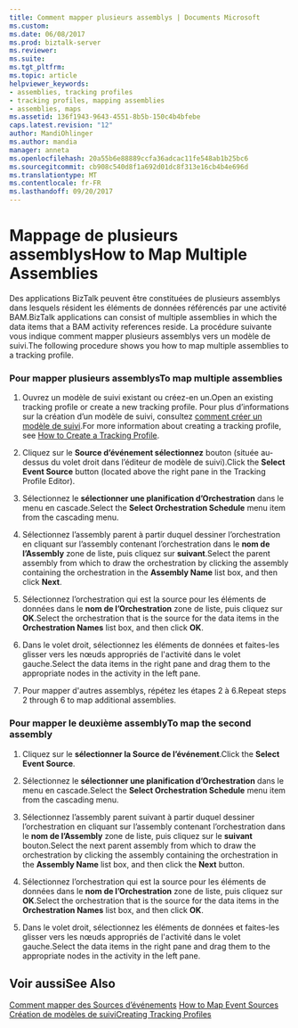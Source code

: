 ```yaml
---
title: Comment mapper plusieurs assemblys | Documents Microsoft
ms.custom: 
ms.date: 06/08/2017
ms.prod: biztalk-server
ms.reviewer: 
ms.suite: 
ms.tgt_pltfrm: 
ms.topic: article
helpviewer_keywords:
- assemblies, tracking profiles
- tracking profiles, mapping assemblies
- assemblies, maps
ms.assetid: 136f1943-9643-4551-8b5b-150c4b4bfebe
caps.latest.revision: "12"
author: MandiOhlinger
ms.author: mandia
manager: anneta
ms.openlocfilehash: 20a55b6e88889ccfa36adcac11fe548ab1b25bc6
ms.sourcegitcommit: cb908c540d8f1a692d01dc8f313e16cb4b4e696d
ms.translationtype: MT
ms.contentlocale: fr-FR
ms.lasthandoff: 09/20/2017
---
```

# <a name="how-to-map-multiple-assemblies"></a><span data-ttu-id="80d89-102">Mappage de plusieurs assemblys</span><span class="sxs-lookup"><span data-stu-id="80d89-102">How to Map Multiple Assemblies</span></span>
<span data-ttu-id="80d89-103">Des applications BizTalk peuvent être constituées de plusieurs assemblys dans lesquels résident les éléments de données référencés par une activité BAM.</span><span class="sxs-lookup"><span data-stu-id="80d89-103">BizTalk applications can consist of multiple assemblies in which the data items that a BAM activity references reside.</span></span> <span data-ttu-id="80d89-104">La procédure suivante vous indique comment mapper plusieurs assemblys vers un modèle de suivi.</span><span class="sxs-lookup"><span data-stu-id="80d89-104">The following procedure shows you how to map multiple assemblies to a tracking profile.</span></span>  
  
### <a name="to-map-multiple-assemblies"></a><span data-ttu-id="80d89-105">Pour mapper plusieurs assemblys</span><span class="sxs-lookup"><span data-stu-id="80d89-105">To map multiple assemblies</span></span>  
  
1.  <span data-ttu-id="80d89-106">Ouvrez un modèle de suivi existant ou créez-en un.</span><span class="sxs-lookup"><span data-stu-id="80d89-106">Open an existing tracking profile or create a new tracking profile.</span></span> <span data-ttu-id="80d89-107">Pour plus d’informations sur la création d’un modèle de suivi, consultez [comment créer un modèle de suivi](../core/how-to-create-a-tracking-profile.md).</span><span class="sxs-lookup"><span data-stu-id="80d89-107">For more information about creating a tracking profile, see [How to Create a Tracking Profile](../core/how-to-create-a-tracking-profile.md).</span></span>  
  
2.  <span data-ttu-id="80d89-108">Cliquez sur le **Source d’événement sélectionnez** bouton (située au-dessus du volet droit dans l’éditeur de modèle de suivi).</span><span class="sxs-lookup"><span data-stu-id="80d89-108">Click the **Select Event Source** button (located above the right pane in the Tracking Profile Editor).</span></span>  
  
3.  <span data-ttu-id="80d89-109">Sélectionnez le **sélectionner une planification d’Orchestration** dans le menu en cascade.</span><span class="sxs-lookup"><span data-stu-id="80d89-109">Select the **Select Orchestration Schedule** menu item from the cascading menu.</span></span>  
  
4.  <span data-ttu-id="80d89-110">Sélectionnez l’assembly parent à partir duquel dessiner l’orchestration en cliquant sur l’assembly contenant l’orchestration dans le **nom de l’Assembly** zone de liste, puis cliquez sur **suivant**.</span><span class="sxs-lookup"><span data-stu-id="80d89-110">Select the parent assembly from which to draw the orchestration by clicking the assembly containing the orchestration in the **Assembly Name** list box, and then click **Next**.</span></span>  
  
5.  <span data-ttu-id="80d89-111">Sélectionnez l’orchestration qui est la source pour les éléments de données dans le **nom de l’Orchestration** zone de liste, puis cliquez sur **OK**.</span><span class="sxs-lookup"><span data-stu-id="80d89-111">Select the orchestration that is the source for the data items in the **Orchestration Names** list box, and then click **OK**.</span></span>  
  
6.  <span data-ttu-id="80d89-112">Dans le volet droit, sélectionnez les éléments de données et faites-les glisser vers les nœuds appropriés de l'activité dans le volet gauche.</span><span class="sxs-lookup"><span data-stu-id="80d89-112">Select the data items in the right pane and drag them to the appropriate nodes in the activity in the left pane.</span></span>  
  
7.  <span data-ttu-id="80d89-113">Pour mapper d'autres assemblys, répétez les étapes 2 à 6.</span><span class="sxs-lookup"><span data-stu-id="80d89-113">Repeat steps 2 through 6 to map additional assemblies.</span></span>  
  
### <a name="to-map-the-second-assembly"></a><span data-ttu-id="80d89-114">Pour mapper le deuxième assembly</span><span class="sxs-lookup"><span data-stu-id="80d89-114">To map the second assembly</span></span>  
  
1.  <span data-ttu-id="80d89-115">Cliquez sur le **sélectionner la Source de l’événement**.</span><span class="sxs-lookup"><span data-stu-id="80d89-115">Click the **Select Event Source**.</span></span>  
  
2.  <span data-ttu-id="80d89-116">Sélectionnez le **sélectionner une planification d’Orchestration** dans le menu en cascade.</span><span class="sxs-lookup"><span data-stu-id="80d89-116">Select the **Select Orchestration Schedule** menu item from the cascading menu.</span></span>  
  
3.  <span data-ttu-id="80d89-117">Sélectionnez l’assembly parent suivant à partir duquel dessiner l’orchestration en cliquant sur l’assembly contenant l’orchestration dans le **nom de l’Assembly** zone de liste, puis cliquez sur le **suivant** bouton.</span><span class="sxs-lookup"><span data-stu-id="80d89-117">Select the next parent assembly from which to draw the orchestration by clicking the assembly containing the orchestration in the **Assembly Name** list box, and then click the **Next** button.</span></span>  
  
4.  <span data-ttu-id="80d89-118">Sélectionnez l’orchestration qui est la source pour les éléments de données dans le **nom de l’Orchestration** zone de liste, puis cliquez sur **OK**.</span><span class="sxs-lookup"><span data-stu-id="80d89-118">Select the orchestration that is the source for the data items in the **Orchestration Names** list box, and then click **OK**.</span></span>  
  
5.  <span data-ttu-id="80d89-119">Dans le volet droit, sélectionnez les éléments de données et faites-les glisser vers les nœuds appropriés de l'activité dans le volet gauche.</span><span class="sxs-lookup"><span data-stu-id="80d89-119">Select the data items in the right pane and drag them to the appropriate nodes in the activity in the left pane.</span></span>  
  
## <a name="see-also"></a><span data-ttu-id="80d89-120">Voir aussi</span><span class="sxs-lookup"><span data-stu-id="80d89-120">See Also</span></span>  
 <span data-ttu-id="80d89-121">[Comment mapper des Sources d’événements](../core/how-to-map-event-sources.md) </span><span class="sxs-lookup"><span data-stu-id="80d89-121">[How to Map Event Sources](../core/how-to-map-event-sources.md) </span></span>  
 [<span data-ttu-id="80d89-122">Création de modèles de suivi</span><span class="sxs-lookup"><span data-stu-id="80d89-122">Creating Tracking Profiles</span></span>](../core/creating-tracking-profiles.md)